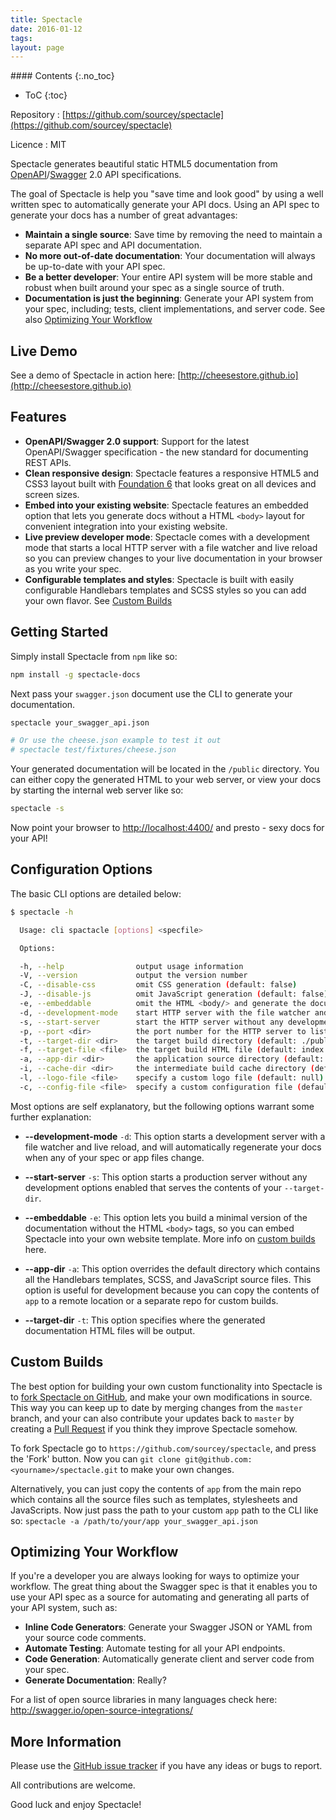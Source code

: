 ```yaml
---
title: Spectacle
date: 2016-01-12
tags:
layout: page
---
```


<div class="sidebar-section toc">
#### Contents
{:.no_toc}

* ToC
{:toc}
</div>

Repository
: [https://github.com/sourcey/spectacle](https://github.com/sourcey/spectacle)

Licence
: MIT

Spectacle generates beautiful static HTML5 documentation from [OpenAPI](https://openapis.org)/[Swagger](http://swagger.io) 2.0 API specifications.

<!--
With Spectacle you can have beautiful HTML5 documentation for your API ready to be deployed in a matter of minutes.
-->

The goal of Spectacle is help you "save time and look good" by using a well written spec to automatically generate your API docs. Using an API spec to generate your docs has a number of great advantages:

* **Maintain a single source**: Save time by removing the need to maintain a separate API spec and API documentation.
* **No more out-of-date documentation**: Your documentation will always be up-to-date with your API spec.
* **Be a better developer**: Your entire API system will be more stable and robust when built around your spec as a single source of truth.
* **Documentation is just the beginning**: Generate your API system from your spec, including; tests, client implementations, and server code. See also [Optimizing Your Workflow](#optimizing-your-workflow)

## Live Demo

See a demo of Spectacle in action here: [http://cheesestore.github.io](http://cheesestore.github.io)

## Features

* **OpenAPI/Swagger 2.0 support**: Support for the latest OpenAPI/Swagger specification - the new standard for documenting REST APIs.
* **Clean responsive design**: Spectacle features a responsive HTML5 and CSS3 layout built with [Foundation 6](http://foundation.zurb.com/sites.html) that looks great on all devices and screen sizes.
* **Embed into your existing website**: Spectacle features an embedded option that lets you generate docs without a HTML `<body>` layout for convenient integration into your existing website.
* **Live preview developer mode**: Spectacle comes with a development mode that starts a local HTTP server with a file watcher and live reload so you can preview changes to your live documentation in your browser as you write your spec.
* **Configurable templates and styles**: Spectacle is built with easily configurable Handlebars templates and SCSS styles so you can add your own flavor. See [Custom Builds](#custom-builds)

## Getting Started

Simply install Spectacle from `npm` like so:

~~~bash
npm install -g spectacle-docs
~~~

Next pass your `swagger.json` document use the CLI to generate your documentation.

~~~bash
spectacle your_swagger_api.json

# Or use the cheese.json example to test it out
# spectacle test/fixtures/cheese.json
~~~

Your generated documentation will be located in the `/public` directory. You can either copy the generated HTML to your web server, or view your docs by starting the internal web server like so:

~~~bash
spectacle -s
~~~

Now point your browser to [http://localhost:4400/](http://localhost:4400/) and presto - sexy docs for your API!

## Configuration Options

The basic CLI options are detailed below:

~~~bash
$ spectacle -h

  Usage: cli spactacle [options] <specfile>

  Options:

  -h, --help                output usage information
  -V, --version             output the version number
  -C, --disable-css         omit CSS generation (default: false)
  -J, --disable-js          omit JavaScript generation (default: false)
  -e, --embeddable          omit the HTML <body/> and generate the documentation content only (default: false)
  -d, --development-mode    start HTTP server with the file watcher and live reload (default: false)
  -s, --start-server        start the HTTP server without any development features
  -p, --port <dir>          the port number for the HTTP server to listen on (default: 4400)
  -t, --target-dir <dir>    the target build directory (default: ./public)
  -f, --target-file <file>  the target build HTML file (default: index.html)
  -a, --app-dir <dir>       the application source directory (default: ./app)
  -i, --cache-dir <dir>     the intermediate build cache directory (default: ./.cache)
  -l, --logo-file <file>    specify a custom logo file (default: null)
  -c, --config-file <file>  specify a custom configuration file (default: ./app/lib/config.js)
~~~

Most options are self explanatory, but the following options warrant some further explanation:

* **--development-mode** `-d`: This option starts a development server with a file watcher and live reload, and will automatically regenerate your docs when any of your spec or app files change.

* **--start-server** `-s`: This option starts a production server without any development options enabled that serves the contents of your `--target-dir`.

* **--embeddable** `-e`: This option lets you build a minimal version of the documentation without the HTML `<body>` tags, so you can embed Spectacle into your own website template. More info on [custom builds](#custom-builds) here.

* **--app-dir** `-a`: This option overrides the default directory which contains all the Handlebars templates, SCSS, and JavaScript source files. This option is useful for development because you can copy the contents of `app` to a remote location or a separate repo for custom builds.

* **--target-dir** `-t`: This option specifies where the generated documentation HTML files will be output.

## Custom Builds

The best option for building your own custom functionality into Spectacle is to [fork Spectacle on GitHub](https://help.github.com/articles/fork-a-repo/), and make your own modifications in source. This way you can keep up to date by merging changes from the `master` branch, and your can also contribute your updates back to `master` by creating a [Pull Request](https://help.github.com/articles/creating-a-pull-request/) if you think they improve Spectacle somehow.

To fork Spectacle go to `https://github.com/sourcey/spectacle`, and press the 'Fork' button. Now you can `git clone git@github.com:<yourname>/spectacle.git` to make your own changes.

Alternatively, you can just copy the contents of `app` from the main repo which contains all the source files such as templates, stylesheets and JavaScripts. Now just pass the path to your custom `app` path to the CLI like so: `spectacle -a /path/to/your/app your_swagger_api.json`

## Optimizing Your Workflow

If you're a developer you are always looking for ways to optimize your workflow. The great thing about the Swagger spec is that it enables you to use your API spec as a source for automating and generating all parts of your API system, such as:

* **Inline Code Generators**: Generate your Swagger JSON or YAML from your source code comments.
* **Automate Testing**: Automate testing for all your API endpoints.
* **Code Generation**: Automatically generate client and server code from your spec.
* **Generate Documentation**: Really?

For a list of open source libraries in many languages check here: http://swagger.io/open-source-integrations/

## More Information

Please use the [GitHub issue tracker](https://github.com/sourcey/spectacle/issues) if you have any ideas or bugs to report.

All contributions are welcome.

Good luck and enjoy Spectacle!
